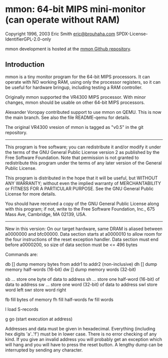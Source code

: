 # mmon: 64-bit MIPS mini-monitor (can operate without RAM)

Copyright 1996, 2003 Eric Smith <eric@brouhaha.com>
SPDX-License-IdentifierGPL-2.0-only

mmon development is hosted at the
[mmon Github repository](https://github.com/brouhaha/mmon).

## Introduction
mmon is a tiny monitor program for the 64-bit MIPS processors.  It can
operate with NO working RAM, using only the processor registers, so it
can be useful for hardware bringup, including testing a RAM controller.

Originally mmon supported the VR4300 MIPS processor. With minor changes,
mmon should be usable on other 64-bit MIPS processors.

Alexander Voropay contributed support to use mmon on QEMU. This is now
the main branch. See also the file README-qemu for details.

The original VR4300 vresion of mmon is tagged as "v0.5" in the git repository.

-----------------------------------------------------------------------------

This program is free software; you can redistribute it and/or modify it
under the terms of the GNU General Public License version 2 as published
by the Free Software Foundation.  Note that permission is not granted to
redistribute this program under the terms of any later version of the
General Public License.

This program is distributed in the hope that it will be useful, but
WITHOUT ANY WARRANTY; without even the implied warranty of
MERCHANTABILITY or FITNESS FOR A PARTICULAR PURPOSE.  See the GNU
General Public License for more details.

You should have received a copy of the GNU General Public License along
with this program; if not, write to the Free Software Foundation, Inc.,
675 Mass Ave, Cambridge, MA 02139, USA.

-----------------------------------------------------------------------------

New in this version:
	On our target hardware, same DRAM is aliased between a0000000 and
	bfc00000.  Data section starts at a0000010 to allow room for the
	four instructions of the reset exception handler.  Data section must
	end before a0000200, so size of data section must be <= 496 bytes

Commands are:

db <addr1> [<addr2>]	dump memory bytes from addr1 to addr2 (non-inclusive)
dh <addr1> [<addr2>]	dump memory half-words (16-bit)
dw <addr1> [<addr2>]	dump memory words (32-bit)

sb <addr> <data>...	store one byte of data to address
sh <addr> <data>...	store one half-word (16-bit) of data to address
sw <addr> <data>...	store one word (32-bit) of data to address
swl <addr> <data>	store word left
swr <addr> <data>	store word right

fb <addr1> <addr2> <data>  fill bytes of memory
fh <addr1> <addr2> <data>  fill half-words
fw <addr1> <addr2> <data>  fill words

l                          load S-records

g <addr>                   go (start execution at address)

Addresses and data must be given in hexadecimal.
Everything (including hex digits 'a'..'f') must be in lower case.
There is no error checking of any kind.
If you give an invalid address you will probably get an exception which
will hang and you will have to press the reset button.
A lengthy dump can be interrupted by sending any character.

